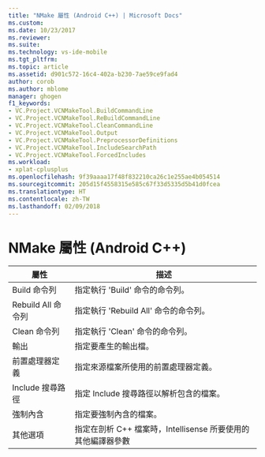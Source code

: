 ```yaml
---
title: "NMake 屬性 (Android C++) | Microsoft Docs"
ms.custom: 
ms.date: 10/23/2017
ms.reviewer: 
ms.suite: 
ms.technology: vs-ide-mobile
ms.tgt_pltfrm: 
ms.topic: article
ms.assetid: d901c572-16c4-402a-b230-7ae59ce9fad4
author: corob
ms.author: mblome
manager: ghogen
f1_keywords:
- VC.Project.VCNMakeTool.BuildCommandLine
- VC.Project.VCNMakeTool.ReBuildCommandLine
- VC.Project.VCNMakeTool.CleanCommandLine
- VC.Project.VCNMakeTool.Output
- VC.Project.VCNMakeTool.PreprocessorDefinitions
- VC.Project.VCNMakeTool.IncludeSearchPath
- VC.Project.VCNMakeTool.ForcedIncludes
ms.workload:
- xplat-cplusplus
ms.openlocfilehash: 9f39aaaa17f48f832210ca26c1e255ae4b054514
ms.sourcegitcommit: 205d15f4558315e585c67f33d5335d5b41d0fcea
ms.translationtype: HT
ms.contentlocale: zh-TW
ms.lasthandoff: 02/09/2018
---
```

# <a name="nmake-properties-android-c"></a>NMake 屬性 (Android C++) 

屬性 | 描述
--- | ---
Build 命令列 | 指定執行 'Build' 命令的命令列。
Rebuild All 命令列 | 指定執行 'Rebuild All' 命令的命令列。
Clean 命令列 | 指定執行 'Clean' 命令的命令列。
輸出 | 指定要產生的輸出檔。
前置處理器定義 | 指定來源檔案所使用的前置處理器定義。
Include 搜尋路徑 | 指定 Include 搜尋路徑以解析包含的檔案。
強制內含 | 指定要強制內含的檔案。
其他選項 | 指定在剖析 C++ 檔案時，Intellisense 所要使用的其他編譯器參數
